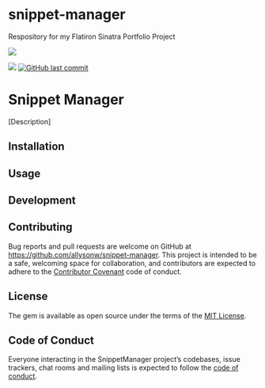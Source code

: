 # snippet-manager
Respository for my Flatiron Sinatra Portfolio Project

![](http://forthebadge.com/images/badges/made-with-ruby.svg)

![](https://img.shields.io/badge/Released-Mar--2018-ff69b4.svg?style=flat-square)
[![GitHub last commit](https://img.shields.io/github/last-commit/allysonw/snippet-manager.svg?style=flat-square)]()

# Snippet Manager
<!-- <img src="https://static.pexels.com/photos/177809/pexels-photo-177809.jpeg" style="width: 350px;"/> -->

[Description]

## Installation


## Usage


## Development


## Contributing

Bug reports and pull requests are welcome on GitHub at https://github.com/allysonw/snippet-manager. This project is intended to be a safe, welcoming space for collaboration, and contributors are expected to adhere to the [Contributor Covenant](http://contributor-covenant.org) code of conduct.

## License

The gem is available as open source under the terms of the [MIT License](https://opensource.org/licenses/MIT).

## Code of Conduct

Everyone interacting in the SnippetManager project’s codebases, issue trackers, chat rooms and mailing lists is expected to follow the [code of conduct](https://github.com/allysonw/snippet-manager/blob/master/CODE_OF_CONDUCT.md).
